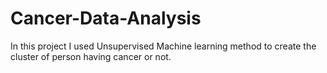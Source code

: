 # Cancer-Data-Analysis
In this project I used Unsupervised Machine learning method to create the cluster of person having cancer or not.
